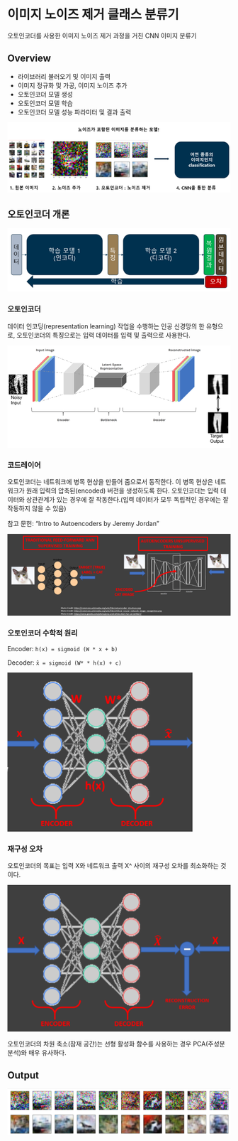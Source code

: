 # 이미지 노이즈 제거 클래스 분류기
오토인코더를 사용한 이미지 노이즈 제거 과정을 거친 CNN 이미지 분류기

## Overview
- 라이브러리 불러오기 및 이미지 출력
- 이미지 정규화 및 가공, 이미지 노이즈 추가
- 오토인코더 모델 생성
- 오토인코더 모델 학습
- 오토인코더 모델 성능 파라미터 및 결과 출력

![intuition](/img/intro.png?raw=true "Title")

## 오토인코더 개론
![intuition](/img/autoencoderkor.png?raw=true "Title")

### 오토인코더
데이터 인코딩(representation learning) 작업을 수행하는 인공 신경망의 한 유형으로, 오토인코더의 특징으로는 입력 데이터를 입력 및 출력으로 사용한다.

![intuition](/img/AutoencoderDenoising.png?raw=true "Title")

### 코드레이어
오토인코더는 네트워크에 병목 현상을 만들어 줌으로서 동작한다. 
이 병목 현상은 네트워크가 원래 입력의 압축된(encoded) 버전을 생성하도록 한다. 
오토인코더는 입력 데이터와 상관관계가 있는 경우에 잘 작동한다.(입력 데이터가 모두 독립적인 경우에는 잘 작동하지 않을 수 있음)

참고 문헌: “Intro to Autoencoders by Jeremy Jordan”

![Code layer](/img/AutoencoderDenoising2.png)

### 오토인코더 수학적 원리
Encoder: ``` h(x) = sigmoid (W * x + b) ```

Decoder: ``` x̂ = sigmoid (W* * h(x) + c) ```

![math](/img/AutoencoderDenoising3.png)

### 재구성 오차
오토인코더의 목표는 입력 X와 네트워크 출력 X^ 사이의 재구성 오차를 최소화하는 것이다. 

![reconstruction](/img/AutoencoderDenoising4.png)



오토인코더의 차원 축소(잠재 공간)는 선형 활성화 함수를 사용하는 경우 PCA(주성분 분석)와 매우 유사하다.

## Output

![output](/img/conclusion.png)